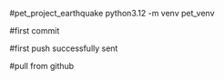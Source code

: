 #pet_project_earthquake
python3.12 -m venv pet_venv

#first commit

#first push successfully sent

#pull from github
